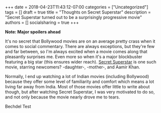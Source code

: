 +++
date = 2018-04-23T11:43:12-07:00
categories = ["Uncategorized"]
tags = []
draft = true
title = "Thoughts on Secret Superstar"
description = "Secret Superstar turned out to be a surprisingly progressive movie"
authors = []
socialsharing = true
+++

**Note: Major spoilers ahead**

It's no secret that Bollywood movies are on an average pretty crass when it comes to social
commentary. There are always exceptions, but they're few and far between, so I'm always
excited when a movie comes along that pleasantly surprises me. Even more so when it's a major
blockbuster featuring a big star (this ensures wider reach). [Secret Superstar]() is one such
movie, starring newcomers? -daughter-, -mother-, and Aamir Khan.

Normally, I end up watching a lot of Indian movies (including Bollywood) because they offer
some level of familiarity and comfort which means a lot living far away from India. Most of
those movies offer little to write about though, but after watching Secret Superstar, I was
very motivated to do so, and not only because the movie nearly drove me to tears.

Bechdel Test
